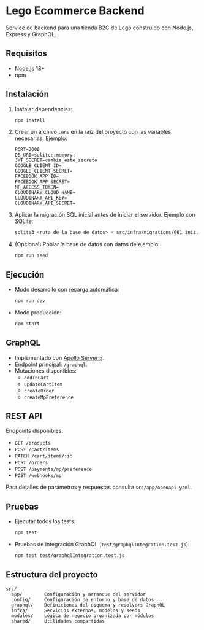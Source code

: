 # Lego Ecommerce Backend

Service de backend para una tienda B2C de Lego construido con Node.js, Express y GraphQL.

## Requisitos

- Node.js 18+
- npm

## Instalación

1. Instalar dependencias:
   ```bash
   npm install
   ```
2. Crear un archivo `.env` en la raíz del proyecto con las variables necesarias. Ejemplo:
   ```env
   PORT=3000
   DB_URI=sqlite::memory:
   JWT_SECRET=cambia_este_secreto
   GOOGLE_CLIENT_ID=
   GOOGLE_CLIENT_SECRET=
   FACEBOOK_APP_ID=
   FACEBOOK_APP_SECRET=
   MP_ACCESS_TOKEN=
   CLOUDINARY_CLOUD_NAME=
   CLOUDINARY_API_KEY=
   CLOUDINARY_API_SECRET=
   ```
3. Aplicar la migración SQL inicial antes de iniciar el servidor. Ejemplo con SQLite:
   ```bash
   sqlite3 <ruta_de_la_base_de_datos> < src/infra/migrations/001_init.sql
   ```
4. (Opcional) Poblar la base de datos con datos de ejemplo:
   ```bash
   npm run seed
   ```

## Ejecución

- Modo desarrollo con recarga automática:
  ```bash
  npm run dev
  ```
- Modo producción:
  ```bash
  npm start
  ```

## GraphQL

- Implementado con [Apollo Server 5](https://www.apollographql.com/docs/apollo-server/).
- Endpoint principal: `/graphql`.
- Mutaciones disponibles:
  - `addToCart`
  - `updateCartItem`
  - `createOrder`
  - `createMpPreference`

## REST API

Endpoints disponibles:

- `GET /products`
- `POST /cart/items`
- `PATCH /cart/items/:id`
- `POST /orders`
- `POST /payments/mp/preference`
- `POST /webhooks/mp`

Para detalles de parámetros y respuestas consulta `src/app/openapi.yaml`.

## Pruebas

- Ejecutar todos los tests:
  ```bash
  npm test
  ```
- Pruebas de integración GraphQL (`test/graphqlIntegration.test.js`):
  ```bash
  npm test test/graphqlIntegration.test.js
  ```

## Estructura del proyecto

```
src/
  app/        Configuración y arranque del servidor
  config/     Configuración de entorno y base de datos
  graphql/    Definiciones del esquema y resolvers GraphQL
  infra/      Servicios externos, modelos y seeds
  modules/    Lógica de negocio organizada por módulos
  shared/     Utilidades compartidas
```
